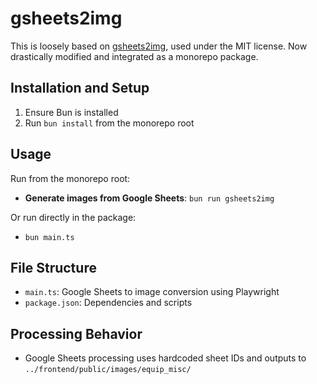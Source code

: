 # gsheets2img

This is loosely based on [gsheets2img](https://github.com/blead/gsheets2img), used under the MIT license. Now drastically modified and integrated as a monorepo package.

## Installation and Setup

1. Ensure Bun is installed
2. Run `bun install` from the monorepo root

## Usage

Run from the monorepo root:

- **Generate images from Google Sheets**: `bun run gsheets2img`

Or run directly in the package:

- `bun main.ts`

## File Structure

- `main.ts`: Google Sheets to image conversion using Playwright
- `package.json`: Dependencies and scripts

## Processing Behavior

- Google Sheets processing uses hardcoded sheet IDs and outputs to `../frontend/public/images/equip_misc/`
